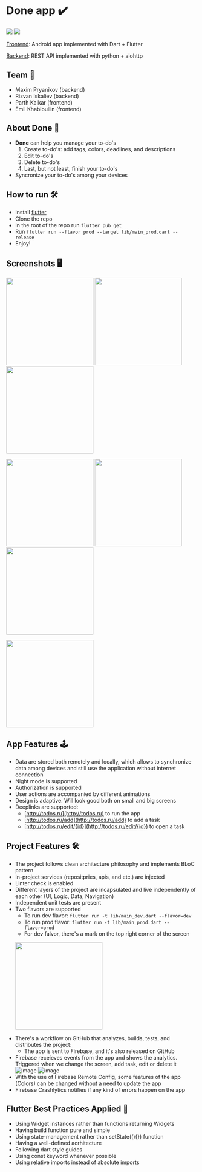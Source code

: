 # **Done** app ✔️

![](https://github.com/EQSP-Task-Manager/frontend/actions/workflows/ci.yml/badge.svg)
![](https://img.shields.io/github/tag/EQSP-Task-Manager/frontend)

[Frontend](https://github.com/EQSP-Task-Manager/frontend): Android app implemented with Dart + Flutter

[Backend](https://github.com/EQSP-Task-Manager/backend): REST API implemented with python + aiohttp

## Team 👥

  - Maxim Pryanikov (backend)
  - Rizvan Iskaliev (backend)
  - Parth Kalkar (frontend)
  - Emil Khabibullin (frontend)
  
 ## About **Done** 📌
 
  - **Done** can help you manage your to-do's
    1. Create to-do's: add tags, colors, deadlines, and descriptions
    2. Edit to-do's
    3. Delete to-do's
    4. Last, but not least, finish your to-do's
  - Syncronize your to-do's among your devices
 
## How to run 🛠

 * Install [flutter](https://docs.flutter.dev/get-started/install)
 * Clone the repo
 * In the root of the repo run `flutter pub get`
 * Run `flutter run --flavor prod --target lib/main_prod.dart --release`
 * Enjoy!
 
## Screenshots 🖥

<p float="left">
<img width="230" src="https://user-images.githubusercontent.com/69918609/209458340-8906e9c8-e912-45f8-bc76-112061b89e16.jpg"/>
<img width="230" src="https://user-images.githubusercontent.com/69918609/209458353-7fc6974e-f19a-4f5d-bdb3-df4b36732a0a.jpg"/>
<img width="230" src="https://user-images.githubusercontent.com/69918609/209458358-39101562-e827-4f78-9ddc-096516135818.jpg"/>
</p>

<p float="left">
<img width="230" src="https://user-images.githubusercontent.com/69918609/209458364-a845e93d-d57a-40fe-a508-05bd3d8d1a2a.jpg"/>
<img width="230" src="https://user-images.githubusercontent.com/69918609/209458370-7f33723c-2040-43bd-a421-bc3d7eae4c84.jpg"/>
<img width="230" src="https://user-images.githubusercontent.com/69918609/209458373-7b2aff94-8070-4b2c-989c-c8e112ace6f3.jpg"/>
</p>

<p float="left">
<img width="230" src="https://user-images.githubusercontent.com/69918609/209458378-73b933cf-a646-41a3-8a73-7789cdbe732b.jpg"/>
</p>

## App Features 🕹
 
 * Data are stored both remotely and locally, which allows to synchronize data among devices and still use the application without internet connection
 * Night mode is supported
 * Authorization is supported
 * User actions are accompanied by different animations
 * Design is adaptive. Will look good both on small and big screens
 * Deeplinks are supported:
    - [http://todos.ru](http://todos.ru) to run the app
    - [http://todos.ru/add](http://todos.ru/add) to add a task
    - [http://todos.ru/edit/{id}](http://todos.ru/edit/{id}) to open a task
 
## Project Features 🛠

 * The project follows clean architecture philosophy and implements BLoC pattern 
 * In-project services (repositpries, apis, and etc.) are injected
 * Linter check is enabled
 * Different layers of the project are incapsulated and live independently of each other (UI, Logic, Data, Navigation)
 * Independent unit tests are present
 * Two flavors are supported
    * To run dev flavor: `flutter run -t lib/main_dev.dart --flavor=dev`
    * To run prod flavor: `flutter run -t lib/main_prod.dart --flavor=prod`
    * For dev falvor, there's a mark on the top right corner of the screen
    <p float="left">
    <img width="230" src="https://user-images.githubusercontent.com/69918609/187085485-61cf1b9e-b89b-4874-b4a6-da4eee39a1be.png"/>
    </p>
  * There's a workflow on GitHub that analyzes, builds, tests, and distributes the project:
    * The app is sent to Firebase, and it's also released on GitHub
  * Firebase receieves events from the app and shows the analytics. Triggered when we change the screen, add task, edit or delete it
    ![image](https://user-images.githubusercontent.com/69918609/187085569-998104bb-9ce0-458e-a0cb-2f1ab51afddc.png)
    ![image](https://user-images.githubusercontent.com/69918609/187085639-b5d2523a-0fef-4f2f-be81-6769ceead1cb.png)
  * With the use of Firebase Remote Config, some features of the app (Colors) can be changed without a need to update the app
  * Firebase Crashlytics notifies if any kind of errors happen on the app
  
 ## Flutter Best Practices Applied 📌
 
  * Using Widget instances rather than functions returning Widgets
  * Having build function pure and simple
  * Using state-management rather than setState((){}) function
  * Having a well-defined acrhitecture
  * Following dart style guides
  * Using const keyword whenever possible
  * Using relative imports instead of absolute imports
